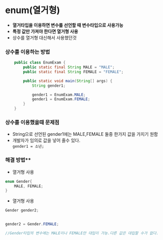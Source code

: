 # enum(열거형)
- **열거타입을 이용하면 변수를 선언할 때 변수타입으로 사용가능**
- **특정 값만 가져야 한다면 열거형 사용**
- 상수를 열거형 대신해서 사용했던것

### **상수를 이용하는 방법**
```java
    public class EnumExam {
        public static final String MALE = "MALE";
        public static final String FEMALE = "FEMALE";

        public static void main(String[] args) {
            String gender1;

            gender1 = EnumExam.MALE;
            gender1 = EnumExam.FEMALE;                  
        }
    }
```
### 상수를 이용했을때 문제점
- String으로 선언된 gender1에는 MALE,FEMALE 둘중 한가지 값을 가지기 원함
- 개발자가 임의로 값을 넣어 줄수 있다.  
    ``gender1 = 소년;``

### 해결 방법**
- 열거형 사용
```java
enum Gender{
    MALE, FEMALE;
}
```
- 열거형 사용
```java
Gender gender2;

    
gender2 = Gender.FEMALE;

//Gender타입의 변수에는 MALE이나 FEMALE만 대입이 가능.다른 값은 대입할 수가 없다. 
```